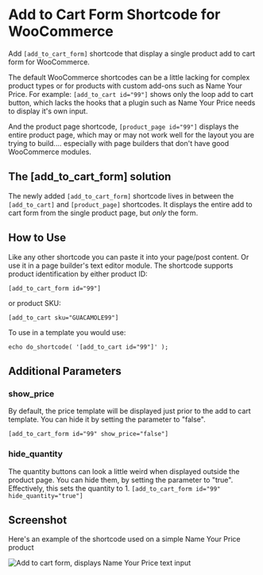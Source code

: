 # Add to Cart Form Shortcode for WooCommerce

Add `[add_to_cart_form]` shortcode that display a single product add to cart form for WooCommerce.

The default WooCommerce shortcodes can be a little lacking for complex product types or for products with custom add-ons such as Name Your Price. For example: `[add_to_cart id="99"]` shows only the loop add to cart button, which lacks the hooks that a plugin such as Name Your Price needs to display it's own input.

And the product page shortcode, `[product_page id="99"]` displays the entire product page, which may or may not work well for the layout you are trying to build.... especially with page builders that don't have good WooCommerce modules.

## The [add_to_cart_form] solution

The newly added `[add_to_cart_form]` shortcode lives in between the `[add_to_cart]` and `[product_page]` shortcodes. It displays the entire add to cart form from the single product page, but *only* the form. 

## How to Use

Like any other shortcode you can paste it into your page/post content. Or use it in a page builder's text editor module. The shortcode supports product identification by either product ID:

`[add_to_cart_form id="99"]`

or product SKU:

`[add_to_cart sku="GUACAMOLE99"]`

To use in a template you would use:

`echo do_shortcode( '[add_to_cart id="99"]' );`

## Additional Parameters

### show_price

By default, the price template will be displayed just prior to the add to cart template. You can hide it by setting the parameter to "false".

`[add_to_cart_form id="99" show_price="false"]`

### hide_quantity

The quantity buttons can look a little weird when displayed outside the product page. You can hide them, by setting the parameter to "true". Effectively, this sets the quantity to 1.
`[add_to_cart_form id="99" hide_quantity="true"]`

## Screenshot

Here's an example of the shortcode used on a simple Name Your Price product

![Add to cart form, displays Name Your Price text input](https://user-images.githubusercontent.com/507025/35475356-b88013fa-0362-11e8-8659-e7a9168065cf.png)




